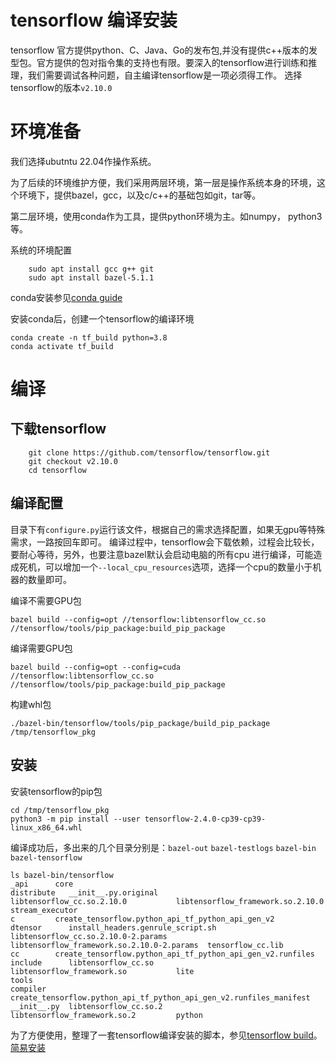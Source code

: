 # tensorflow 编译安装

tensorflow 官方提供python、C、Java、Go的发布包,并没有提供c++版本的发型包。官方提供的包对指令集的支持也有限。要深入的tensorflow进行训练和推理，我们需要调试各种问题，自主编译tensorflow是一项必须得工作。
选择tensorflow的版本`v2.10.0`
# 环境准备

我们选择ubutntu 22.04作操作系统。

为了后续的环境维护方便，我们采用两层环境，第一层是操作系统本身的环境，这个环境下，提供bazel，gcc，以及c/c++的基础包如git，tar等。

第二层环境，使用conda作为工具，提供python环境为主。如numpy， python3等。

系统的环境配置
```shell
    sudo apt install gcc g++ git
    sudo apt install bazel-5.1.1
```
conda安装参见[conda guide](../../ch-00/conda_guide.md)

安装conda后，创建一个tensorflow的编译环境
```shell
conda create -n tf_build python=3.8
conda activate tf_build
```
# 编译

## 下载tensorflow

```shell
    git clone https://github.com/tensorflow/tensorflow.git
    git checkout v2.10.0
    cd tensorflow
```

## 编译配置

目录下有`configure.py`运行该文件，根据自己的需求选择配置，如果无gpu等特殊需求，一路按回车即可。
编译过程中，tensorflow会下载依赖，过程会比较长，要耐心等待，另外，也要注意bazel默认会启动电脑的所有cpu
进行编译，可能造成死机，可以增加一个`--local_cpu_resources`选项，选择一个cpu的数量小于机器的数量即可。

编译不需要GPU包
```shell
bazel build --config=opt //tensorflow:libtensorflow_cc.so //tensorflow/tools/pip_package:build_pip_package
```
编译需要GPU包
```shell
bazel build --config=opt --config=cuda //tensorflow:libtensorflow_cc.so //tensorflow/tools/pip_package:build_pip_package
```
构建whl包
```shell
./bazel-bin/tensorflow/tools/pip_package/build_pip_package /tmp/tensorflow_pkg
```

## 安装

安装tensorflow的pip包

```shell
cd /tmp/tensorflow_pkg
python3 -m pip install --user tensorflow-2.4.0-cp39-cp39-linux_x86_64.whl
```

编译成功后，多出来的几个目录分别是：`bazel-out` `bazel-testlogs` `bazel-bin` `bazel-tensorflow`

```shell
ls bazel-bin/tensorflow
_api      core                                                                 distribute   __init__.py.original               libtensorflow_cc.so.2.10.0           libtensorflow_framework.so.2.10.0           stream_executor
c         create_tensorflow.python_api_tf_python_api_gen_v2                    dtensor      install_headers.genrule_script.sh  libtensorflow_cc.so.2.10.0-2.params  libtensorflow_framework.so.2.10.0-2.params  tensorflow_cc.lib
cc        create_tensorflow.python_api_tf_python_api_gen_v2.runfiles           include      libtensorflow_cc.so                libtensorflow_framework.so           lite                                        tools
compiler  create_tensorflow.python_api_tf_python_api_gen_v2.runfiles_manifest  __init__.py  libtensorflow_cc.so.2              libtensorflow_framework.so.2         python

```

为了方便使用，整理了一套tensorflow编译安装的脚本，参见[tensorflow build](https://github.com/gottingen/tensorflow-build)。[简易安装](simple_install.md)




